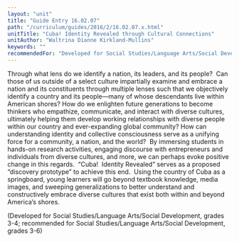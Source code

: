 ```yaml
---
layout: "unit"
title: "Guide Entry 16.02.07"
path: "/curriculum/guides/2016/2/16.02.07.x.html"
unitTitle: "Cuba! Identity Revealed through Cultural Connections"
unitAuthor: "Waltrina Dianne Kirkland-Mullins"
keywords: ""
recommendedFor: "Developed for Social Studies/Language Arts/Social Development, grades 3-4; recommended for Social Studies/Language Arts/Social Development, grades 3-6"
---
```

<main>
<p>
Through what lens do we identify a nation, its leaders, and its people?  Can those of us outside of a select culture impartially examine and embrace a nation and its constituents through multiple lenses such that we objectively identify a country and its people—many of whose descendants live within American shores? How do we enlighten future generations to become thinkers who empathize, communicate, and interact with diverse cultures, ultimately helping them develop working relationships with diverse people within our country and ever-expanding global community? How can understanding identity and collective consciousness serve as a unifying force for a community, a nation, and the world?  By immersing students in hands-on research activities, engaging discourse with entrepreneurs and individuals from diverse cultures, and more, we can perhaps evoke positive change in this regards.  “Cuba!  Identity Revealed” serves as a proposed “discovery prototype” to achieve this end.  Using the country of Cuba as a springboard, young learners will go beyond textbook knowledge, media images, and sweeping generalizations to better understand and constructively embrace diverse cultures that exist both within and beyond America’s shores.
</p>
<p>
(Developed for Social Studies/Language Arts/Social Development, grades 3-4; recommended for Social Studies/Language Arts/Social Development, grades 3-6)
</p>
</main>